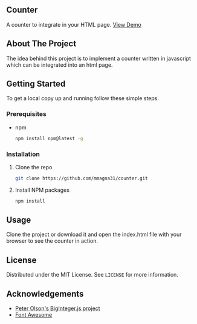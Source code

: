 ## Counter

A counter to integrate in your HTML page. <a href="https://mmagna31-counter.netlify.app/">View Demo</a>


## About The Project

The idea behind this project is to implement a counter written in javascript which can be integrated into an html page.


## Getting Started

To get a local copy up and running follow these simple steps.


### Prerequisites

* npm
  ```sh
  npm install npm@latest -g
  ```


### Installation

1. Clone the repo
   ```sh
   git clone https://github.com/mmagna31/counter.git
   ```
2. Install NPM packages
   ```sh
   npm install
   ```


## Usage

Clone the project or download it and open the index.html file with your browser to see the counter in action.


## License

Distributed under the MIT License. See `LICENSE` for more information.


## Acknowledgements

* [Peter Olson's BigInteger.js project](https://github.com/peterolson/BigInteger.js)
* [Font Awesome](https://fontawesome.com)
